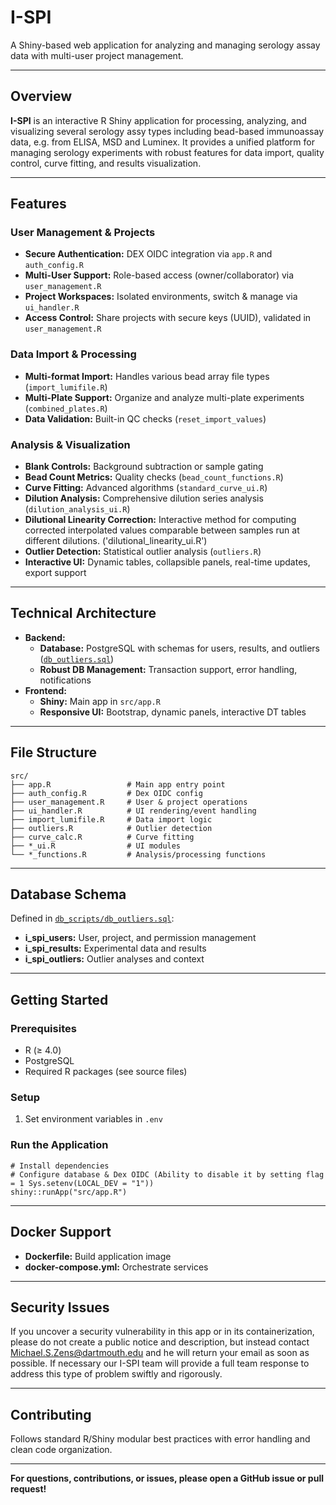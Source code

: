 # I-SPI

A Shiny-based web application for analyzing and managing serology assay data with multi-user project management.

---

## Overview

**I-SPI** is an interactive R Shiny application for processing, analyzing, and visualizing several serology assy types including bead-based immunoassay data, e.g. from ELISA, MSD and Luminex. It provides a unified platform for managing serology experiments with robust features for data import, quality control, curve fitting, and results visualization.

---

## Features

### User Management & Projects
- **Secure Authentication:**  DEX OIDC integration via `app.R` and `auth_config.R`
- **Multi-User Support:** Role-based access (owner/collaborator) via `user_management.R`
- **Project Workspaces:** Isolated environments, switch & manage via `ui_handler.R`
- **Access Control:** Share projects with secure keys (UUID), validated in `user_management.R`

### Data Import & Processing
- **Multi-format Import:** Handles various bead array file types (`import_lumifile.R`)
- **Multi-Plate Support:** Organize and analyze multi-plate experiments (`combined_plates.R`)
- **Data Validation:** Built-in QC checks (`reset_import_values`)

### Analysis & Visualization
- **Blank Controls:** Background subtraction or sample gating
- **Bead Count Metrics:** Quality checks (`bead_count_functions.R`)
- **Curve Fitting:** Advanced algorithms (`standard_curve_ui.R`)
- **Dilution Analysis:** Comprehensive dilution series analysis (`dilution_analysis_ui.R`)
- **Dilutional Linearity Correction:** Interactive method for computing corrected interpolated values comparable between samples run at different dilutions. ('dilutional_linearity_ui.R')
- **Outlier Detection:** Statistical outlier analysis (`outliers.R`)
- **Interactive UI:** Dynamic tables, collapsible panels, real-time updates, export support

---

## Technical Architecture

- **Backend:**
  - **Database:** PostgreSQL with schemas for users, results, and outliers ([`db_outliers.sql`](db_scripts/db_outliers.sql))
  - **Robust DB Management:** Transaction support, error handling, notifications
- **Frontend:**
  - **Shiny:** Main app in `src/app.R`
  - **Responsive UI:** Bootstrap, dynamic panels, interactive DT tables

---

## File Structure

    src/
    ├── app.R                 # Main app entry point
    ├── auth_config.R         # Dex OIDC config
    ├── user_management.R     # User & project operations
    ├── ui_handler.R          # UI rendering/event handling
    ├── import_lumifile.R     # Data import logic
    ├── outliers.R            # Outlier detection
    ├── curve_calc.R          # Curve fitting
    ├── *_ui.R                # UI modules
    └── *_functions.R         # Analysis/processing functions

---

## Database Schema

Defined in [`db_scripts/db_outliers.sql`](db_scripts/db_outliers.sql):

- **i_spi_users:** User, project, and permission management  
- **i_spi_results:** Experimental data and results  
- **i_spi_outliers:** Outlier analyses and context

---

## Getting Started

### Prerequisites
- R (≥ 4.0)
- PostgreSQL
- Required R packages (see source files)

### Setup

1. Set environment variables in `.env`

### Run the Application

    # Install dependencies
    # Configure database & Dex OIDC (Ability to disable it by setting flag = 1 Sys.setenv(LOCAL_DEV = "1"))
    shiny::runApp("src/app.R")

---

## Docker Support

- **Dockerfile:** Build application image
- **docker-compose.yml:** Orchestrate services

---

## Security Issues
If you uncover a security vulnerability in this app or in its containerization, please do not create a public notice and description, but instead contact Michael.S.Zens@dartmouth.edu and he will return your email as soon as possible. If necessary our I-SPI team will provide a full team response to address this type of problem swiftly and rigorously.

---

## Contributing

Follows standard R/Shiny modular best practices with error handling and clean code organization.

---

**For questions, contributions, or issues, please open a GitHub issue or pull request!**
